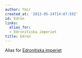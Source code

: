 ```yaml
---
author: Ymir
created_at: '2013-05-24T14:07:59Z'
id: Edron
links:
  alias_for:
  - Edronitiska imperiet
title: Edron
---
```


Alias for [Edronitiska imperiet]

  [Edronitiska imperiet]: Edronitiska_imperiet